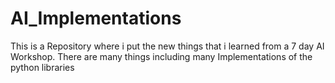 # AI_Implementations
This is a Repository where i put the new things that i learned from a 7 day AI Workshop.
There are many things including many Implementations of the python libraries
